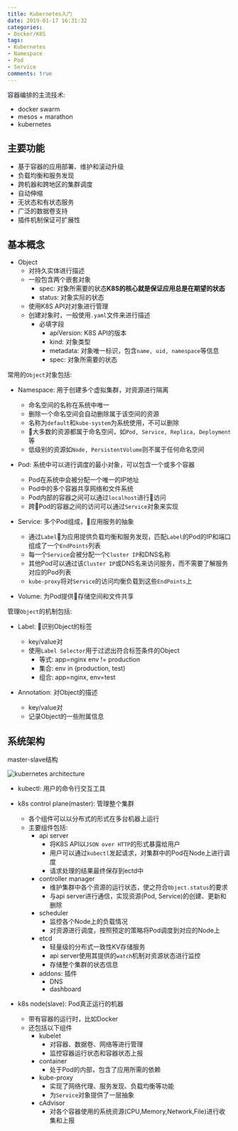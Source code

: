 ```yaml
---
title: Kubernetes入门
date: 2019-01-17 16:31:32
categories: 
- Docker/K8S
tags: 
- Kubernetes
- Namespace
- Pod
- Service
comments: true
---
```


容器编排的主流技术:

- docker swarm
- mesos + marathon
- kubernetes

## 主要功能

- 基于容器的应用部署、维护和滚动升级
- 负载均衡和服务发现
- 跨机器和跨地区的集群调度
- 自动伸缩
- 无状态和有状态服务
- 广泛的数据卷支持
- 插件机制保证可扩展性

## 基本概念

- Object
  - 对持久实体进行描述
  - 一般包含两个嵌套对象
    - spec: 对象所需要的状态**K8S的核心就是保证应用总是在期望的状态**
    - status: 对象实际的状态
  - 使用K8S API对对象进行管理
  - 创建对象时，一般使用`.yaml`文件来进行描述
    - 必填字段
      - apiVersion: K8S API的版本
      - kind: 对象类型
      - metadata: 对象唯一标识，包含`name, uid, namespace`等信息
      - spec: 对象所需要的状态

常用的`Object`对象包括:

- Namespace: 用于创建多个虚拟集群，对资源进行隔离
  - 命名空间的名称在系统中唯一
  - 删除一个命名空间会自动删除属于该空间的资源
  - 名称为`default`和`kube-system`为系统使用，不可以删除
  - 大多数的资源都属于命名空间，如`Pod, Service, Replica, Deployment`等
  - 低级别的资源如`Node, PersistentVolume`则不属于任何命名空间

- Pod: 系统中可以进行调度的最小对象，可以包含一个或多个容器
  - Pod在系统中会被分配一个唯一的IP地址
  - Pod中的多个容器共享网络和文件系统
  - Pod内部的容器之间可以通过`localhost`进行访问
  - 跨Pod的容器之间的访问可以通过`Service`对象来实现

- Service: 多个Pod组成，应用服务的抽象
  - 通过`Label`为应用提供负载均衡和服务发现，匹配`Label`的Pod的IP和端口组成了一个`EndPoints`列表
  - 每一个`Service`会被分配一个`Cluster IP`和DNS名称
  - 其他Pod可以通过该`Cluster IP`或DNS名来访问服务，而不需要了解服务对应的Pod列表
  - `kube-proxy`将对`Service`的访问均衡负载到这些`EndPoints`上

- Volume: 为Pod提供存储空间和文件共享

管理`Object`的机制包括:

- Label: 识别Object的标签
  - key/value对
  - 使用`Label Selector`用于过滤出符合标签条件的Object
    - 等式: app=nginx env != production
    - 集合: env in (production, test)
    - 组合: app=nginx, env=test

- Annotation: 对Object的描述
  - key/value对
  - 记录Object的一些附属信息

## 系统架构

master-slave结构

![kubernetes architecture](/images/kubernetes_architecture.png)

- kubectl: 用户的命令行交互工具

- k8s control plane(master): 管理整个集群
  - 各个组件可以以分布式的形式在多台机器上运行
  - 主要组件包括:
    - api server
      - 将K8S API以`JSON over HTTP`的形式暴露给用户
      - 用户可以通过`kubectl`发起请求，对集群中的Pod在Node上进行调度
      - 请求处理的结果最终保存到ectd中
    - controller manager
      - 维护集群中各个资源的运行状态，使之符合`Object.status`的要求
      - 与api server进行通信，实现资源(Pod, Service)的创建、更新和删除
    - scheduler
      - 监控各个Node上的负载情况
      - 对资源进行调度，按照预定的策略将Pod调度到对应的Node上
    - etcd
      - 轻量级的分布式一致性KV存储服务
      - api server使用其提供的`watch`机制对资源状态进行监控
      - 存储整个集群的状态信息
    - addons: 插件
      - DNS
      - dashboard

- k8s node(slave): Pod真正运行的机器
  - 带有容器的运行时，比如Docker
  - 还包括以下组件
    - kubelet
      - 对容器、数据卷、网络等进行管理
      - 监控容器运行状态和容器状态上报
    - container
      - 处于Pod的内部，包含了应用所需的依赖
    - kube-proxy
      - 实现了网络代理、服务发现、负载均衡等功能
      - 为`Service`对象提供了一层抽象
    - cAdvisor
      - 对各个容器使用的系统资源(CPU,Memory,Network,File)进行收集和上报